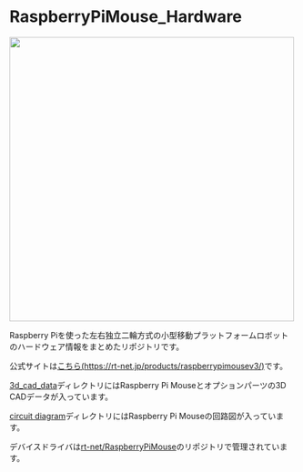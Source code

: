 # RaspberryPiMouse_Hardware

<img src=https://github.com/rt-net/RaspberryPiMouse_Hardware/blob/images/raspimouse_3dmodel.png width=500px>

Raspberry Piを使った左右独立二輪方式の小型移動プラットフォームロボットのハードウェア情報をまとめたリポジトリです。

公式サイトは[こちら(https://rt-net.jp/products/raspberrypimousev3/)](https://rt-net.jp/products/raspberrypimousev3/)です。

[3d_cad_data](./3d_cad_data)ディレクトリにはRaspberry Pi Mouseとオプションパーツの3D CADデータが入っています。

[circuit diagram](./circuit_diagram)ディレクトリにはRaspberry Pi Mouseの回路図が入っています。

デバイスドライバは[rt-net/RaspberryPiMouse](https://github.com/rt-net/RaspberryPiMouse)のリポジトリで管理されています。
